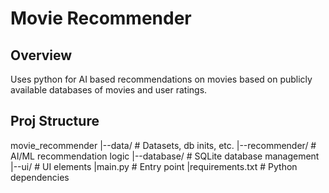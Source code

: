 # Movie Recommender

## Overview
Uses python for AI based recommendations on movies based on publicly available databases of movies and user ratings. 

## Proj Structure
movie_recommender
|--data/ # Datasets, db inits, etc. 
|--recommender/ # AI/ML recommendation logic
|--database/ # SQLite database management
|--ui/ # UI elements
|main.py # Entry point
|requirements.txt # Python dependencies
